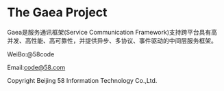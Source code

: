 The Gaea Project
====

Gaea是服务通讯框架(Service Communication Framework)支持跨平台具有高并发、高性能、高可靠性，并提供异步、多协议、事件驱动的中间层服务框架。 

WeiBo:@58code

Email:code@58.com

Copyright Beijing 58 Information Technology Co.,Ltd.

